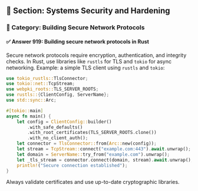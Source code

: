 ## 📘 Section: Systems Security and Hardening
### 🔹 Category: Building Secure Network Protocols
#### ✅ Answer 919: Building secure network protocols in Rust

Secure network protocols require encryption, authentication, and integrity checks. In Rust, use libraries like `rustls` for TLS and `tokio` for async networking. Example: a simple TLS client using `rustls` and `tokio`:

```rust
use tokio_rustls::TlsConnector;
use tokio::net::TcpStream;
use webpki_roots::TLS_SERVER_ROOTS;
use rustls::{ClientConfig, ServerName};
use std::sync::Arc;

#[tokio::main]
async fn main() {
    let config = ClientConfig::builder()
        .with_safe_defaults()
        .with_root_certificates(TLS_SERVER_ROOTS.clone())
        .with_no_client_auth();
    let connector = TlsConnector::from(Arc::new(config));
    let stream = TcpStream::connect("example.com:443").await.unwrap();
    let domain = ServerName::try_from("example.com").unwrap();
    let _tls_stream = connector.connect(domain, stream).await.unwrap();
    println!("Secure connection established");
}
```

Always validate certificates and use up-to-date cryptographic libraries.
